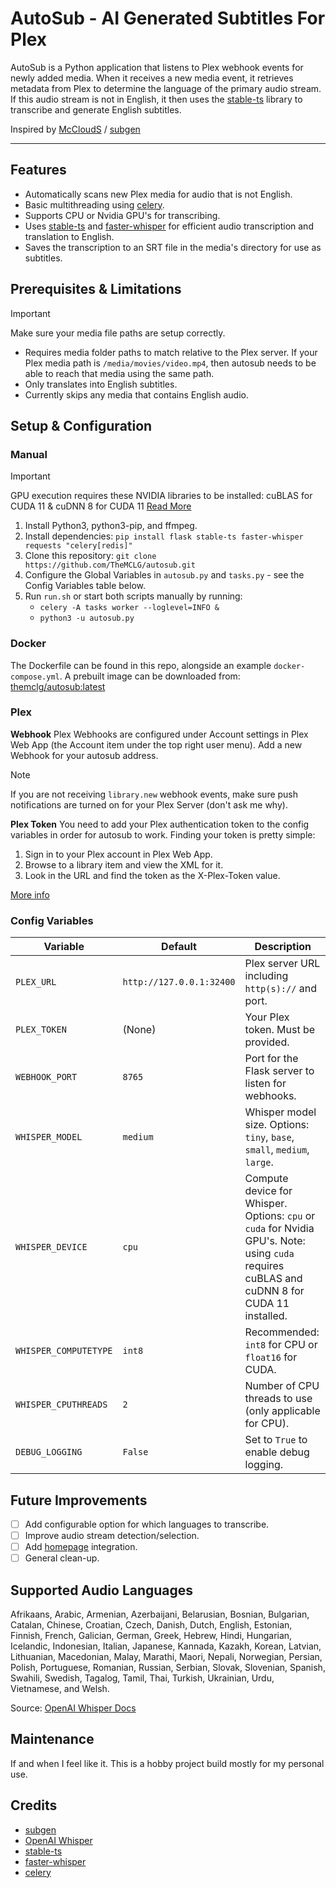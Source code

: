 # AutoSub - AI Generated Subtitles For Plex
AutoSub is a Python application that listens to Plex webhook events for newly added media. When it receives a new media event, it retrieves metadata from Plex to determine the language of the primary audio stream. If this audio stream is not in English, it then uses the [stable-ts](https://github.com/jianfch/stable-ts) library to transcribe and generate English subtitles.

Inspired by [McCloudS](https://github.com/McCloudS) / [subgen](https://github.com/McCloudS/subgen/tree/d3c0aa2b5b62ae08900dde5ce05dd30a4e806722) 

---
## Features
- Automatically scans new Plex media for audio that is not English.
- Basic multithreading using [celery](https://github.com/celery/celery).
- Supports CPU or Nvidia GPU's for transcribing.
- Uses [stable-ts](https://github.com/jianfch/stable-ts) and [faster-whisper](https://github.com/guillaumekln/faster-whisper) for efficient audio transcription and translation to English.
- Saves the transcription to an SRT file in the media's directory for use as subtitles.

## Prerequisites & Limitations
> [!IMPORTANT]
> Make sure your media file paths are setup correctly.
- Requires media folder paths to match relative to the Plex server.
If your Plex media path is `/media/movies/video.mp4`, then autosub needs to be able to reach that media using the same path.
- Only translates into English subtitles.
- Currently skips any media that contains English audio.

## Setup & Configuration

### Manual
> [!IMPORTANT]
> GPU execution requires these NVIDIA libraries to be installed: cuBLAS for CUDA 11 & cuDNN 8 for CUDA 11
> [Read More](https://github.com/guillaumekln/faster-whisper#gpu)
1. Install Python3, python3-pip, and ffmpeg.
2. Install dependencies: `pip install flask stable-ts faster-whisper requests "celery[redis]" `
3. Clone this repository: `git clone https://github.com/TheMCLG/autosub.git`
4. Configure the Global Variables in `autosub.py` and `tasks.py` - see the Config Variables table below.
5. Run `run.sh` or start both scripts manually by running:
   - `celery -A tasks worker --loglevel=INFO &`
   - `python3 -u autosub.py`

### Docker
The Dockerfile can be found in this repo, alongside an example `docker-compose.yml`.
A prebuilt image can be downloaded from: [themclg/autosub:latest](https://hub.docker.com/layers/themclg/autosub/latest/images/sha256-7595f100b774b3835ad02d05df27992b6bc70fbf10927c835e1d2a17907a05d4?context=repo)

### Plex 
**Webhook**
Plex Webhooks are configured under Account settings in Plex Web App (the Account item under the top right user menu).
Add a new Webhook for your autosub address.
> [!NOTE]
> If you are not receiving `library.new` webhook events, make sure push notifications are turned on for your Plex Server (don't ask me why).

**Plex Token**
You need to add your Plex authentication token to the config variables in order for autosub to work.
Finding your token is pretty simple:
1. Sign in to your Plex account in Plex Web App.
2. Browse to a library item and view the XML for it.
3. Look in the URL and find the token as the X-Plex-Token value.
 
[More info](https://support.plex.tv/articles/204059436-finding-an-authentication-token-x-plex-token/)


### Config Variables
| Variable           | Default                    | Description                                                |
|--------------------|----------------------------|------------------------------------------------------------|
| `PLEX_URL`         | `http://127.0.0.1:32400`    | Plex server URL including `http(s)://` and port.           |
| `PLEX_TOKEN`       | (None)                     | Your Plex token. Must be provided.                         |
| `WEBHOOK_PORT`     | `8765`                     | Port for the Flask server to listen for webhooks.         |
| `WHISPER_MODEL`    | `medium`                   | Whisper model size. Options: `tiny`, `base`, `small`, `medium`, `large`. |
| `WHISPER_DEVICE`   | `cpu`                      | Compute device for Whisper. Options: `cpu` or `cuda` for Nvidia GPU's. Note: using `cuda` requires cuBLAS and cuDNN 8 for CUDA 11 installed. |
| `WHISPER_COMPUTETYPE` | `int8`                   | Recommended: `int8` for CPU or `float16` for CUDA.         |
| `WHISPER_CPUTHREADS` | `2`                       | Number of CPU threads to use (only applicable for CPU).   |
| `DEBUG_LOGGING`    | `False`                    | Set to `True` to enable debug logging.                     |


## Future Improvements
- [ ] Add configurable option for which languages to transcribe.
- [ ] Improve audio stream detection/selection.
- [ ] Add [homepage](https://github.com/gethomepage/homepage) integration.
- [ ] General clean-up.

## Supported Audio Languages
Afrikaans, Arabic, Armenian, Azerbaijani, Belarusian, Bosnian, Bulgarian, Catalan, Chinese, Croatian, Czech, Danish, Dutch, English, Estonian, Finnish, French, Galician, German, Greek, Hebrew, Hindi, Hungarian, Icelandic, Indonesian, Italian, Japanese, Kannada, Kazakh, Korean, Latvian, Lithuanian, Macedonian, Malay, Marathi, Maori, Nepali, Norwegian, Persian, Polish, Portuguese, Romanian, Russian, Serbian, Slovak, Slovenian, Spanish, Swahili, Swedish, Tagalog, Tamil, Thai, Turkish, Ukrainian, Urdu, Vietnamese, and Welsh.

Source: [OpenAI Whisper Docs](https://platform.openai.com/docs/guides/speech-to-text/supported-languages)

## Maintenance
If and when I feel like it. This is a hobby project build mostly for my personal use.

## Credits
- [subgen](https://github.com/McCloudS/subgen/tree/d3c0aa2b5b62ae08900dde5ce05dd30a4e806722)
- [OpenAI Whisper](https://github.com/openai/whisper)
- [stable-ts](https://github.com/jianfch/stable-ts)
- [faster-whisper](https://github.com/guillaumekln/faster-whisper)
- [celery](https://github.com/celery/celery)
